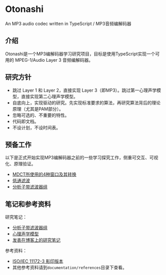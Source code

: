 # Otonashi

An MP3 audio codec written in TypeScript / MP3音频编解码器

## 介绍

Otonashi是一个MP3编解码器学习研究项目，目标是使用TypeScript实现一个可用的 MPEG-1/Audio Layer 3 音频编解码器。

## 研究方针

- 跳过 Layer 1 和 Layer 2，直接实现 Layer 3（即MP3）。跳过第一心理声学模型，直接实现第二心理声学模型。
- 自底向上，实现驱动的研究。先实现标准要求的算法，再研究算法背后的理论原理（尤其是PAM部分）。
- 忽略可选的、不重要的特性。
- 代码即文档。
- 不设计划，不设时间表。

## 预备工作

以下是正式开始实现MP3编解码器之前的一些学习探究工作，侧重可交互、可视化、原理验证。

- [MDCT所使用的4种窗口及其转换](https://mikukonai.com/Otonashi/MDCT-windows.html)
- [低通滤波](https://mikukonai.com/Otonashi/LPF.html)
- [分析子带滤波器组](https://mikukonai.com/Otonashi/Filterbank.html)

## 笔记和参考资料

研究笔记：

- [分析子带滤波器组](./documentation/notes/分析子带滤波器组.md)
- [心理声学模型](./documentation/notes/心理声学模型.md)
- [发表在博客上的研究笔记](https://mikukonai.com/#/wiki/MP3%E7%BC%96%E8%A7%A3%E7%A0%81%E5%8E%9F%E7%90%86)

参考资料：

- [ISO/IEC 11172-3 影印版本](./documentation/references/ISO-IEC-11172-3.pdf)
- 其他参考资料请到`documentation/references`目录下查看。

